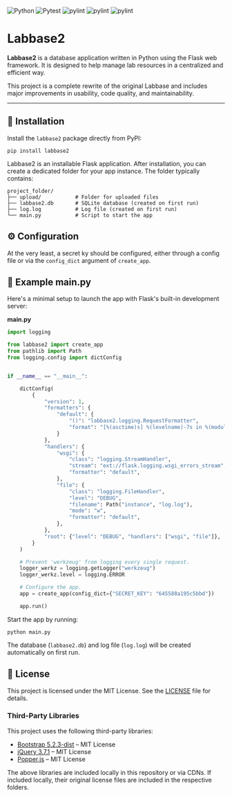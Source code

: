 ![Python](https://img.shields.io/badge/python-3.12-blue)
![Pytest](https://img.shields.io/badge/tests-pytest%20passed-brightgreen)
![pylint](https://img.shields.io/badge/code%20quality-8.6%2F10-green)
![pylint](https://img.shields.io/badge/code%20style-black-black)
![pylint](https://img.shields.io/badge/license-MIT-brightgreen)

# Labbase2

**Labbase2** is a database application written in Python using the Flask web framework. It is designed to help manage lab resources in a centralized and efficient way.

This project is a complete rewrite of the original Labbase and includes major improvements in usability, code quality, and maintainability.

---

## 🚀 Installation

Install the `labbase2` package directly from PyPI:

````commandline
pip install labbase2
````

Labbase2 is an installable Flask application. After installation, you can create a dedicated folder for your app instance. The folder typically contains:

````commandline
project_folder/
├── upload/           # Folder for uploaded files
├── labbase2.db       # SQLite database (created on first run)
├── log.log           # Log file (created on first run)
└── main.py           # Script to start the app
````

## ⚙️ Configuration

At the very least, a secret ky should be configured, either through a config file or via the `config_dict` argument of `create_app`.

## 🧪 Example main.py
Here's a minimal setup to launch the app with Flask's built-in development server:

**main.py**
````python
import logging

from labbase2 import create_app
from pathlib import Path
from logging.config import dictConfig


if __name__ == "__main__":

    dictConfig(
        {
            "version": 1,
            "formatters": {
                "default": {
                    "()": "labbase2.logging.RequestFormatter",
                    "format": "[%(asctime)s] %(levelname)-7s in %(module)-10s: [%(user)s] %(message)s",
                }
            },
            "handlers": {
                "wsgi": {
                    "class": "logging.StreamHandler",
                    "stream": "ext://flask.logging.wsgi_errors_stream",
                    "formatter": "default",
                },
                "file": {
                    "class": "logging.FileHandler",
                    "level": "DEBUG",
                    "filename": Path("instance", "log.log"),
                    "mode": "w",
                    "formatter": "default",
                },
            },
            "root": {"level": "DEBUG", "handlers": ["wsgi", "file"]},
        }
    )

    # Prevent 'werkzeug' from logging every single request.
    logger_werkz = logging.getLogger("werkzeug")
    logger_werkz.level = logging.ERROR

    # Configure the app.
    app = create_app(config_dict={"SECRET_KEY": "645588a195c5bbd"})

    app.run()
````

Start the app by running:

````commandline
python main.py
````

The database (`labbase2.db`) and log file (`log.log`) will be created automatically on first run.


## 📄 License

This project is licensed under the MIT License. See the [LICENSE](./LICENSE) file for details.

### Third-Party Libraries

This project uses the following third-party libraries:

- [Bootstrap 5.2.3-dist](https://getbootstrap.com/) – MIT License
- [jQuery 3.7.1](https://jquery.com/) – MIT License
- [Popper.js](https://popper.js.org/) – MIT License

The above libraries are included locally in this repository or via CDNs. If included locally, their original license files are included in the respective folders.

